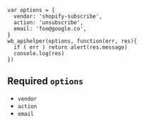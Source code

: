 ```
var options = {
  vendor: 'shopify-subscribe',
  action: 'unsubscribe',
  email: 'foo@google.co',
}
wb_apihelper(options, function(err, res){
  if ( err ) return alert(res.message)
  console.log(res)
})
```
## Required `options`
* `vendor`
* `action`
* `email`
